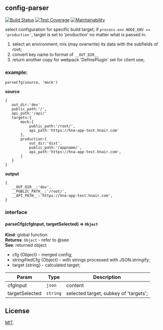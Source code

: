 ## config-parser

[![Build Status](https://travis-ci.org/roneyrao/config-parser.svg?branch=master)](https://travis-ci.org/roneyrao/config-parser)
[![Test Coverage](https://api.codeclimate.com/v1/badges/0d9047bd9fae6577010b/test_coverage)](https://codeclimate.com/github/roneyrao/config-parser/test_coverage)
[![Maintainability](https://api.codeclimate.com/v1/badges/0d9047bd9fae6577010b/maintainability)](https://codeclimate.com/github/roneyrao/config-parser/maintainability)

select configuration for specific build target; if `process.env.NODE_ENV == 'production'`, target is set to 'production' no matter what is passed in.

 1. select an environment, mix (may overwrite) its data with the subfields of root;
 2. convert key name to format of `__OUT_DIR__`
 3. return another copy for webpack 'DefinePlugin' set for client use;
 
### example:

 `parseCfg(source, 'mock')`

 **source**
 ```
{
	out_dir:'dev'
	public_path:'/',
	api_path:'/api/'
	targets:{
		mock:{
			public_path:'/root/',
			api_path:'https://hna-app-test.hnair.com'
		},
		production:{
			out_dir:'dist',
			public_path:'/appname/',
			api_path:'https://hna-app-test.hnair.com',
		}
	}
}
 ```

 **output**
 ```
{
	__OUT_DIR__:'dev',
	__PUBLIC_PATH__:'/root/',
	__API_PATH__:'https://hna-app-test.hnair.com',
}
 ```


### interface

<a name="parseCfg"></a>

#### parseCfg(cfgInput, targetSelected) ⇒ <code>Object</code>
**Kind**: global function  
**Returns**: <code>Object</code> - refer to @see  
**See**: returned object
 * cfg {Object} - merged config;
 * stringifiedCfg {Object} - with strings processed with JSON.stringify;
 * target {string} - calculated target;  

| Param | Type | Description |
| --- | --- | --- |
| cfgInput | <code>json</code> | content |
| targetSelected | <code>string</code> | selected target, subkey of 'targets'; |


## License

[MIT](LICENSE).

